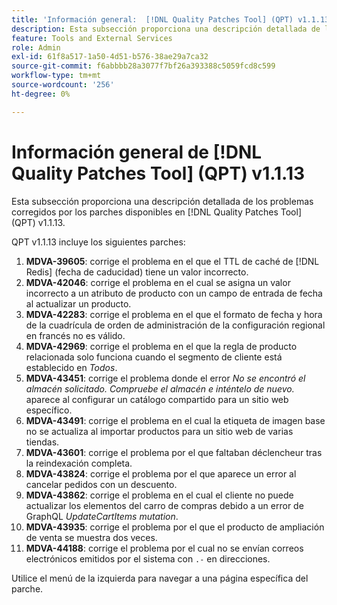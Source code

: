 ```yaml
---
title: 'Información general:  [!DNL Quality Patches Tool] (QPT) v1.1.13'
description: Esta subsección proporciona una descripción detallada de los problemas corregidos por los parches disponibles en  [!DNL Quality Patches Tool] (QPT) v1.1.13.
feature: Tools and External Services
role: Admin
exl-id: 61f8a517-1a50-4d51-b576-38ae29a7ca32
source-git-commit: f6abbbb28a3077f7bf26a393388c5059fcd8c599
workflow-type: tm+mt
source-wordcount: '256'
ht-degree: 0%

---
```


# Información general de [!DNL Quality Patches Tool] (QPT) v1.1.13

Esta subsección proporciona una descripción detallada de los problemas corregidos por los parches disponibles en [!DNL Quality Patches Tool] (QPT) v1.1.13.

QPT v1.1.13 incluye los siguientes parches:

1. **MDVA-39605**: corrige el problema en el que el TTL de caché de [!DNL Redis] (fecha de caducidad) tiene un valor incorrecto.
1. **MDVA-42046**: corrige el problema en el cual se asigna un valor incorrecto a un atributo de producto con un campo de entrada de fecha al actualizar un producto.
1. **MDVA-42283**: corrige el problema en el que el formato de fecha y hora de la cuadrícula de orden de administración de la configuración regional en francés no es válido.
1. **MDVA-42969**: corrige el problema en el que la regla de producto relacionada solo funciona cuando el segmento de cliente está establecido en *Todos*.
1. **MDVA-43451**: corrige el problema donde el error *No se encontró el almacén solicitado. Compruebe el almacén e inténtelo de nuevo.* aparece al configurar un catálogo compartido para un sitio web específico.
1. **MDVA-43491**: corrige el problema en el cual la etiqueta de imagen base no se actualiza al importar productos para un sitio web de varias tiendas.
1. **MDVA-43601**: corrige el problema por el que faltaban déclencheur tras la reindexación completa.
1. **MDVA-43824**: corrige el problema por el que aparece un error al cancelar pedidos con un descuento.
1. **MDVA-43862**: corrige el problema en el cual el cliente no puede actualizar los elementos del carro de compras debido a un error de GraphQL *UpdateCartItems mutation*.
1. **MDVA-43935**: corrige el problema por el que el producto de ampliación de venta se muestra dos veces.
1. **MDVA-44188**: corrige el problema por el cual no se envían correos electrónicos emitidos por el sistema con `.-` en direcciones.

Utilice el menú de la izquierda para navegar a una página específica del parche.
